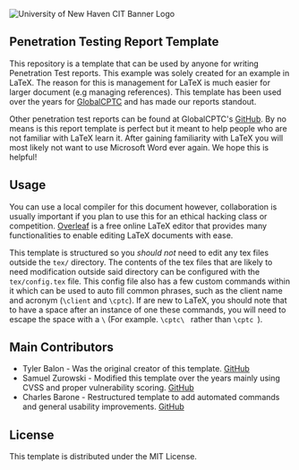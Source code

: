 ![University of New Haven CIT Banner Logo](https://hack.newhaven.edu/images/unh_logo_banner.png)

## Penetration Testing Report Template 

This repository is a template that can be used by anyone for writing Penetration Test reports. This example was solely created for an example in LaTeX. The reason for this is management for LaTeX is much easier for larger document (e.g managing references). This template has been used over the years for [GlobalCPTC](https://cp.tc/) and has made our reports standout.

Other penetration test reports can be found at GlobalCPTC's [GitHub](https://github.com/nationalcptc/report_examples). By no means is this report template is perfect but it meant to help people who are not familiar with LaTeX learn it. After gaining familiarity with LaTeX you will most likely not want to use Microsoft Word ever again. We hope this is helpful!

## Usage
You can use a local compiler for this document however, collaboration is usually important if you plan to use this for an ethical hacking class or competition. [Overleaf](https://www.overleaf.com) is a free online LaTeX editor that provides many functionalities to enable editing LaTeX documents with ease.

This template is structured so you *should not* need to edit any tex files outside the `tex/` directory. The contents of the tex files that are likely to need modification outside said directory can be configured with the `tex/config.tex` file. This config file also has a few custom commands within it which can be used to auto fill common phrases, such as the client name and acronym (`\client` and `\cptc`). If are new to LaTeX, you should note that to have a space after an instance of one these commands, you will need to escape the space with a `\` (For example. `\cptc\ ` rather than `\cptc `).

## Main Contributors 
- Tyler Balon - Was the original creator of this template. [GitHub](https://github.com/tjbalon)
- Samuel Zurowski - Modified this template over the years mainly using CVSS and proper vulnerability scoring. [GitHub](https://github.com/samuelzurowski)
- Charles Barone - Restructured template to add automated commands and general usability improvements. [GitHub](https://github.com/CharlesBarone)

## License
This template is distributed under the MIT License.

